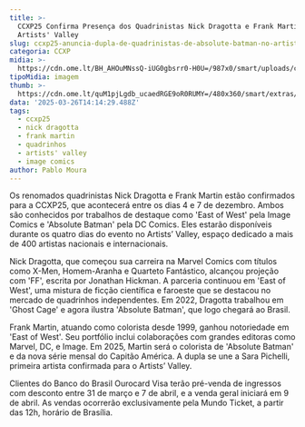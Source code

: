 ```yaml
---
title: >-
  CCXP25 Confirma Presença dos Quadrinistas Nick Dragotta e Frank Martin no
  Artists' Valley
slug: ccxp25-anuncia-dupla-de-quadrinistas-de-absolute-batman-no-artists-valley
categoria: CCXP
midia: >-
  https://cdn.ome.lt/BH_AHOuMNssQ-iUG0gbsrr0-H0U=/987x0/smart/uploads/conteudo/fotos/absolute.png
tipoMidia: imagem
thumb: >-
  https://cdn.ome.lt/quM1pjLgdb_ucaedRGE9oR0RUMY=/480x360/smart/extras/conteudos/absolute.png
data: '2025-03-26T14:14:29.488Z'
tags:
  - ccxp25
  - nick dragotta
  - frank martin
  - quadrinhos
  - artists' valley
  - image comics
author: Pablo Moura
---
```


Os renomados quadrinistas Nick Dragotta e Frank Martin estão confirmados para a CCXP25, que acontecerá entre os dias 4 e 7 de dezembro. Ambos são conhecidos por trabalhos de destaque como 'East of West' pela Image Comics e 'Absolute Batman' pela DC Comics. Eles estarão disponíveis durante os quatro dias do evento no Artists’ Valley, espaço dedicado a mais de 400 artistas nacionais e internacionais.

Nick Dragotta, que começou sua carreira na Marvel Comics com títulos como X-Men, Homem-Aranha e Quarteto Fantástico, alcançou projeção com 'FF', escrita por Jonathan Hickman. A parceria continuou em 'East of West', uma mistura de ficção científica e faroeste que se destacou no mercado de quadrinhos independentes. Em 2022, Dragotta trabalhou em 'Ghost Cage' e agora ilustra 'Absolute Batman', que logo chegará ao Brasil.

Frank Martin, atuando como colorista desde 1999, ganhou notoriedade em 'East of West'. Seu portfólio inclui colaborações com grandes editoras como Marvel, DC, e Image. Em 2025, Martin será o colorista de 'Absolute Batman' e da nova série mensal do Capitão América. A dupla se une a Sara Pichelli, primeira artista confirmada para o Artists’ Valley.

Clientes do Banco do Brasil Ourocard Visa terão pré-venda de ingressos com desconto entre 31 de março e 7 de abril, e a venda geral iniciará em 9 de abril. As vendas ocorrerão exclusivamente pela Mundo Ticket, a partir das 12h, horário de Brasília.
